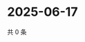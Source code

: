 # 2025-06-17

共 0 条

<!-- BEGIN ZHIHUQUESTIONS -->
<!-- 最后更新时间 Tue Jun 17 2025 18:13:13 GMT+0800 (China Standard Time) -->

<!-- END ZHIHUQUESTIONS -->
